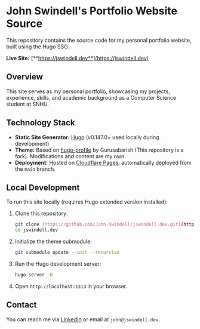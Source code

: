 # John Swindell's Portfolio Website Source

This repository contains the source code for my personal portfolio website, built using the Hugo SSG.

**Live Site:** [**https://jswindell.dev**](https://jswindell.dev)

## Overview

This site serves as my personal portfolio, showcasing my projects, experience, skills, and academic background as a Computer Science student at SNHU.

## Technology Stack

* **Static Site Generator:** [Hugo](https://gohugo.io/) (v0.147.0+ used locally during development)
* **Theme:** Based on [hugo-profile](https://github.com/gurusabarish/hugo-profile) by Gurusabarish (This repository is a fork). Modifications and content are my own.
* **Deployment:** Hosted on [Cloudflare Pages](https://pages.cloudflare.com/), automatically deployed from the `main` branch.

## Local Development

To run this site locally (requires Hugo extended version installed):

1.  Clone this repository:
    ```bash
    git clone [https://github.com/John-Swindell/jswindell.dev.git](https://github.com/John-Swindell/jswindell.dev.git)
    cd jswindell.dev
    ```
2.  Initialize the theme submodule:
    ```bash
    git submodule update --init --recursive
    ```
3.  Run the Hugo development server:
    ```bash
    hugo server -D
    ```
4.  Open `http://localhost:1313` in your browser.

## Contact

You can reach me via [LinkedIn](https://www.linkedin.com/in/john-swindell/) or email at `john@jswindell.dev`.
